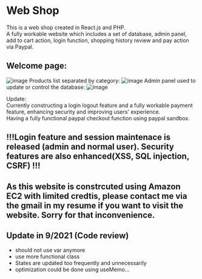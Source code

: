# Web Shop 
This is a web shop created in React.js and PHP. <br />
A fully workable website which includes a set of database, admin panel, add to cart action, login function, shopping history review and pay action via Paypal.  

## Welcome page:
![image](https://user-images.githubusercontent.com/74143516/111035105-cb20ab80-8453-11eb-9d37-e1053260c50c.png)
Products list separated by category:
![image](https://user-images.githubusercontent.com/74143516/111035113-da9ff480-8453-11eb-8624-e8be34f8dcab.png)
Admin panel used to update or control the database:
![image](https://user-images.githubusercontent.com/74143516/111035122-e4c1f300-8453-11eb-99dd-0eae2efb97f8.png)

Update:  
Currently constructing a login logout feature and a fully workable payment feature, enhancing security and improving users' experience.  
Having a fully functional paypal checkout function using paypal sandbox.
## !!!Login feature and session maintenace is released (admin and normal user). Security features are also enhanced(XSS, SQL injection, CSRF) !!!
## As this website is constrcuted using Amazon EC2 with limited credtis, please contact me via the gmail in my resume if you want to visit the website. Sorry for that inconvenience.  
## Update in 9/2021 (Code review)  
- should not use var anymore
- use more functional class
- States are updated too frequently and unnecessarily
- optimization could be done using useMemo...
